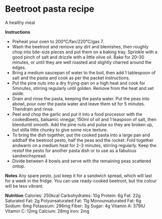 # Beetroot pasta recipe

A healthy meal

**Instructions**

-   Preheat your oven to 200°C/fan/220°C/gas 7.
-   Wash the beetroot and remove any dirt and blemishes, then roughly chop into bite-size pieces and put them on a baking tray. Sprinkle with a good pinch of salt and drizzle with a little olive oil. Bake for 20–30 minutes, or until they are well roasted and slightly charred around the edges.
-   Bring a medium saucepan of water to the boil, then add 1 tablespoon of salt and the pasta and cook as per the packet instructions.
-   Put the pine nuts into a dry frying-pan on a high heat and cook for 5minutes, stirring regularly until golden. Remove from the heat and set aside.
-   Drain and rinse the pasta, keeping the pasta water. Put the peas into abowl, pour over the pasta water and leave them sit for 5 minutes. Thendrain and rinse.
-   Peel and chop the garlic and put it into a food processor with the cookedbeets, balsamic vinegar, 150ml of oil and 1 teaspoon of salt, then blenduntil smooth. Add the pine nuts and pulse so they are broken up, but stilla little chunky to give some nice texture.
-   To bring the dish together, put the cooked pasta into a large pan and addhalf the beetroot pesto, half the peas and the rocket. Fold together andwarm on a medium heat for 2–3 minutes, stirring regularly. Keep the restof the pesto for another pasta dish or to use as a fabulous sandwichspread.
-   Divide between 4 bowls and serve with the remaining peas scattered ontop.

**Notes**
Any spare pesto, just keep it for a sandwich spread, which will last for a week in the fridge. You can use ready-cooked beetroot, but the colour will be less vibrant.

**Nutrition**
Calories: 250kcal Carbohydrates: 10g Protein: 6g Fat: 22g Saturated Fat: 2g Polyunsaturated Fat: 11g Monounsaturated Fat: 6g Sodium: 6mg Potassium: 296mg Fiber: 3g Sugar: 4g Vitamin A: 379IU Vitamin C: 12mg Calcium: 28mg Iron: 2mg
